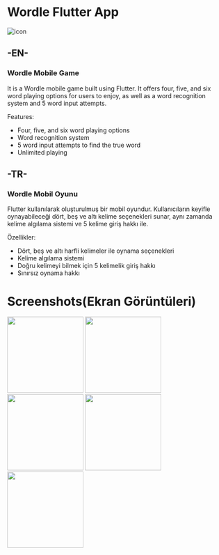 
# Wordle Flutter App

![icon](https://user-images.githubusercontent.com/108281186/215653355-ab03f43f-da10-43d5-b8d2-f69706e240f1.png)

## -EN-

### Wordle Mobile Game

It is a Wordle mobile game built using Flutter. It offers four, five, and six word playing options for users to enjoy, as well as a word recognition system and 5 word input attempts.

Features:
-	Four, five, and six word playing options
-	Word recognition system
-	5 word input attempts to find the true word
-	Unlimited playing



## -TR-

### Wordle Mobil Oyunu

Flutter kullanılarak oluşturulmuş bir mobil oyundur. Kullanıcıların keyifle oynayabileceği dört, beş ve altı kelime seçenekleri sunar, aynı zamanda kelime algılama sistemi ve 5 kelime giriş hakkı ile.

Özellikler:
-	Dört, beş ve altı harfli kelimeler ile oynama seçenekleri
-	Kelime algılama sistemi
-	Doğru kelimeyi bilmek için 5 kelimelik giriş hakkı
-	Sınırsız oynama hakkı



# Screenshots(Ekran Görüntüleri)

<p float="left">
<img src="https://user-images.githubusercontent.com/108281186/215627395-0e5297b4-3aee-4e0a-a8c9-7c35bf92b02b.png" width="175">
<img src="https://user-images.githubusercontent.com/108281186/215627425-f4cb5c6e-9947-41ba-92e0-468a1bca2dfc.png" width="175">
<img src="https://user-images.githubusercontent.com/108281186/215627430-b94a1b1f-3b68-4fa3-8a8e-273a75465d4a.png" width="175">
<img src="https://user-images.githubusercontent.com/108281186/215627509-9b9c9a13-dd07-4575-86c9-8719cc165bc9.png" width="175">
<img src="https://user-images.githubusercontent.com/108281186/215627513-5ca0c8b6-d473-473d-bddb-cc9376c5e93d.png" width="175">
</p>




